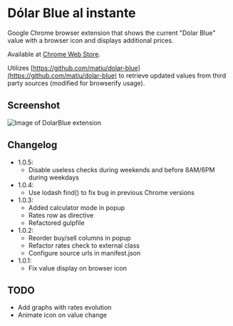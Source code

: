 Dólar Blue al instante
==========

Google Chrome browser extension that shows the current "Dólar Blue" value with a browser icon and displays additional prices.

Available at [Chrome Web Store](https://chrome.google.com/webstore/detail/dólar-blue-al-instante/bcadgochooecaafmhckfgpjmieepgblp).

Utilizes [https://github.com/matiu/dolar-blue](https://github.com/matiu/dolar-blue) to retrieve updated values from third party sources (modified for browserify usage).

## Screenshot
![Image of DolarBlue extension](http://static.codaxis.com/chrome-dolar-blue-popup.png)

## Changelog
- 1.0.5:
	- Disable useless checks during weekends and before 8AM/6PM during weekdays
- 1.0.4:
	- Use lodash find() to fix bug in previous Chrome versions
- 1.0.3:
	- Added calculator mode in popup
	- Rates row as directive
	- Refactored gulpfile
- 1.0.2:
	- Reorder buy/sell columns in popup
	- Refactor rates check to external class
	- Configure source urls in manifest.json
- 1.0.1:
	- Fix value display on browser icon

## TODO
- Add graphs with rates evolution
- Animate icon on value change

